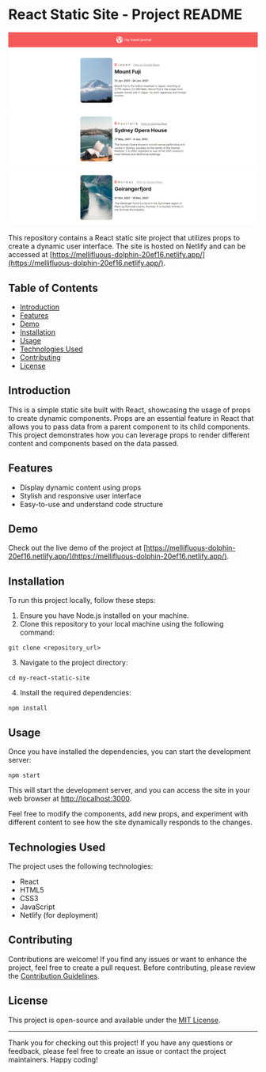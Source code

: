 # React Static Site - Project README

![Project Screenshot](screenshot.png)

This repository contains a React static site project that utilizes props to create a dynamic user interface. The site is hosted on Netlify and can be accessed at [https://mellifluous-dolphin-20ef16.netlify.app/](https://mellifluous-dolphin-20ef16.netlify.app/).

## Table of Contents

- [Introduction](#introduction)
- [Features](#features)
- [Demo](#demo)
- [Installation](#installation)
- [Usage](#usage)
- [Technologies Used](#technologies-used)
- [Contributing](#contributing)
- [License](#license)

## Introduction

This is a simple static site built with React, showcasing the usage of props to create dynamic components. Props are an essential feature in React that allows you to pass data from a parent component to its child components. This project demonstrates how you can leverage props to render different content and components based on the data passed.

## Features

- Display dynamic content using props
- Stylish and responsive user interface
- Easy-to-use and understand code structure

## Demo

Check out the live demo of the project at [https://mellifluous-dolphin-20ef16.netlify.app/](https://mellifluous-dolphin-20ef16.netlify.app/).

## Installation

To run this project locally, follow these steps:

1. Ensure you have Node.js installed on your machine.
2. Clone this repository to your local machine using the following command:

```
git clone <repository_url>
```

3. Navigate to the project directory:

```
cd my-react-static-site
```

4. Install the required dependencies:

```
npm install
```

## Usage

Once you have installed the dependencies, you can start the development server:

```
npm start
```

This will start the development server, and you can access the site in your web browser at [http://localhost:3000](http://localhost:3000).

Feel free to modify the components, add new props, and experiment with different content to see how the site dynamically responds to the changes.

## Technologies Used

The project uses the following technologies:

- React
- HTML5
- CSS3
- JavaScript
- Netlify (for deployment)

## Contributing

Contributions are welcome! If you find any issues or want to enhance the project, feel free to create a pull request. Before contributing, please review the [Contribution Guidelines](CONTRIBUTING.md).

## License

This project is open-source and available under the [MIT License](LICENSE).

---

Thank you for checking out this project! If you have any questions or feedback, please feel free to create an issue or contact the project maintainers. Happy coding!
